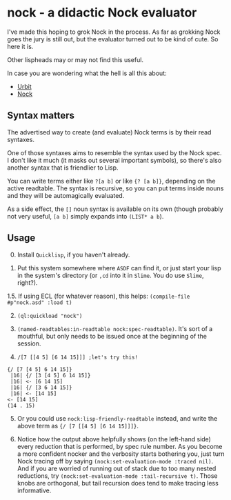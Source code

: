 nock - a didactic Nock evaluator
================================

I've made this hoping to grok Nock in the process.  As far as grokking
Nock goes the jury is still out, but the evaluator turned out to be
kind of cute.  So here it is.

Other lispheads may or may not find this useful.

In case you are wondering what the hell is all this about:

* [Urbit](http://www.urbit.org/)
* [Nock](http://www.urbit.org/2013/08/22/Chapter-2-nock.html)

Syntax matters
--------------

The advertised way to create (and evaluate) Nock terms is by their
read syntaxes.

One of those syntaxes aims to resemble the syntax used by the Nock
spec.  I don't like it much (it masks out several important symbols),
so there's also another syntax that is friendlier to Lisp.

You can write terms either like `?[a b]` or like `{? [a b]}`,
depending on the active readtable.  The syntax is recursive, so you
can put terms inside nouns and they will be automagically evaluated.

As a side effect, the `[]` noun syntax is available on its own (though
probably not very useful, `[a b]` simply expands into `(LIST* a b`).

Usage
-----

0. Install `Quicklisp`, if you haven't already.

1. Put this system somewhere where `ASDF` can find it, or just start
your lisp in the system's directory (or `,cd` into it in `Slime`.  You
do use `Slime`, right?).

1.5. If using ECL (for whatever reason), this helps: `(compile-file #p"nock.asd" :load t)`

2. `(ql:quickload "nock")`

3. `(named-readtables:in-readtable nock:spec-readtable)`.  It's sort
of a mouthful, but only needs to be issued once at the beginning of
the session.

4. `/[7 [[4 5] [6 14 15]]] ;let's try this!`
```
{/ [7 [4 5] 6 14 15]}
 |16| {/ [3 [4 5] 6 14 15]}
 |16| <- [6 14 15]
 |16| {/ [3 6 14 15]}
 |16| <- [14 15]
<- [14 15]
(14 . 15)
```

5. Or you could use `nock:lisp-friendly-readtable` instead, and write
the above term as `{/ [7 [[4 5] [6 14 15]]]}`.

6. Notice how the output above helpfully shows (on the left-hand side)
every reduction that is performed, by spec rule number.  As you become
a more confident nocker and the verbosity starts bothering you, just
turn Nock tracing off by saying `(nock:set-evaluation-mode :traced
nil)`.  And if you are worried of running out of stack due to too many
nested reductions, try `(nock:set-evaluation-mode :tail-recursive t)`.
Those knobs are orthogonal, but tail recursion does tend to make
tracing less informative.
